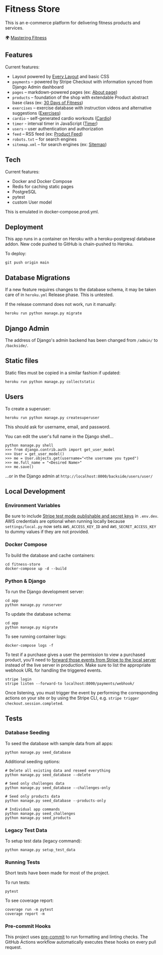 # Fitness Store

This is an e-commerce platform for delivering fitness products and services.

🌍 [Mastering Fitness](https://mastering.fitness/)

## Features

Current features:

- Layout powered by [Every Layout](https://every-layout.dev/) and basic CSS
- `payments` – powered by Stripe Checkout with information synced from Django Admin dashboard
- `pages` – markdown-powered pages (ex: [About page](https://mastering.fitness/about/))
- `products` – foundation of the shop with extendable Product abstract base class (ex: [30 Days of Fitness](https://mastering.fitness/programs/30-days-fitness-challenge/))
- `exercises` – exercise database with instruction videos and alternative suggestions ([Exercises](https://mastering.fitness/exercises/))
- `cardio` – self-generated cardio workouts ([Cardio](https://mastering.fitness/cardio/))
- `timer` - interval timer in JavaScript ([Timer](https://mastering.fitness/timer/))
- `users` – user authentication and authorization
- `feed` – RSS feed (ex: [Product Feed](https://mastering.fitness/feed/products/))
- `robots.txt` – for search engines
- `sitemap.xml` – for search engines (ex: [Sitemap](https://mastering.fitness/sitemap.xml))

## Tech

Current features:

- Docker and Docker Compose
- Redis for caching static pages
- PostgreSQL
- pytest
- custom User model

This is emulated in docker-compose.prod.yml.

## Deployment

This app runs in a container on Heroku with a heroku-postgresql database addon. New code pushed to GitHub is chain-pushed to Heroku.

To deploy:

```
git push origin main
```

## Database Migrations

If a new feature requires changes to the database schema, it may be taken care of in `heroku.yml` Release phase. This is untested.

If the release command does not work, run it manually:

```
heroku run python manage.py migrate
```

## Django Admin

The address of Django's admin backend has been changed from `/admin/` to `/backside/`.

## Static files

Static files must be copied in a similar fashion if updated:

```
heroku run python manage.py collectstatic
```

## Users

To create a superuser:

```
heroku run python manage.py createsuperuser
```

This should ask for username, email, and password.

You can edit the user's full name in the Django shell...

```
python manage.py shell
>>> from django.contrib.auth import get_user_model
>>> User = get_user_model()
>>> me = User.objects.get(username="<the username you typed")
>>> me.full_name = "<Desired Name>"
>>> me.save()
```

...or in the Django admin at `http://localhost:8000/backside/users/user/`

## Local Development

### Environment Variables

Be sure to include [Stripe test mode publishable and secret keys](https://stripe.com/docs/test-mode) in `.env.dev`.
AWS credentials are optional when running locally because `settings/local.py` now sets
`AWS_ACCESS_KEY_ID` and `AWS_SECRET_ACCESS_KEY` to dummy values if they are not
provided.

### Docker Compose

To build the database and cache containers:

```
cd fitness-store
docker-compose up -d --build
```

### Python & Django

To run the Django development server:

```
cd app
python manage.py runserver
```

To update the database schema:

```
cd app
python manage.py migrate
```

To see running container logs:

```
docker-compose logs -f
```

To test if a purchase gives a user the permission to view a purchased product, you'll need to [forward those events from Stripe to the local server](https://stripe.com/docs/webhooks/test) instead of the live server in production. Make sure to list the appropriate webhook URL for handling the triggered events.

```
stripe login
stripe listen --forward-to localhost:8000/payments/webhook/
```

Once listening, you must trigger the event by performing the corresponding actions on your site or by using the Stripe CLI, e.g. `stripe trigger checkout.session.completed`.

## Tests

### Database Seeding

To seed the database with sample data from all apps:

```
python manage.py seed_database
```

Additional seeding options:

```
# Delete all existing data and reseed everything
python manage.py seed_database --delete

# Seed only challenges data
python manage.py seed_database --challenges-only

# Seed only products data
python manage.py seed_database --products-only

# Individual app commands
python manage.py seed_challenges
python manage.py seed_products
```

### Legacy Test Data

To setup test data (legacy command):

```
python manage.py setup_test_data
```

### Running Tests

Short tests have been made for most of the project.

To run tests:

```
pytest
```

To see coverage report:

```
coverage run -m pytest
coverage report -m
```

### Pre-commit Hooks

This project uses [pre-commit](https://pre-commit.com/) to run
formatting and linting checks. The GitHub Actions workflow automatically
executes these hooks on every pull request.

